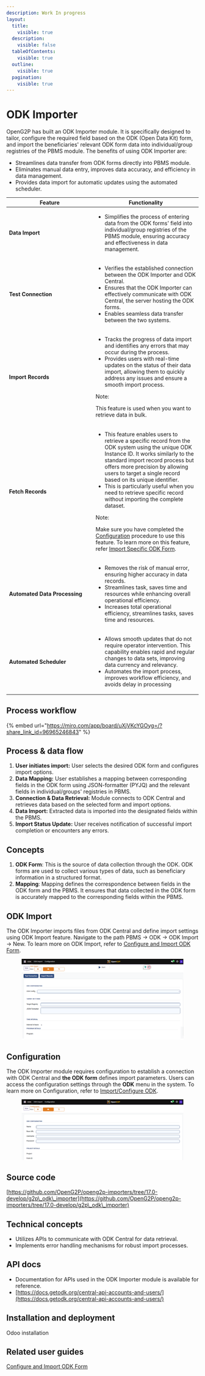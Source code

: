 ```yaml
---
description: Work In progress
layout:
  title:
    visible: true
  description:
    visible: false
  tableOfContents:
    visible: true
  outline:
    visible: true
  pagination:
    visible: true
---
```


# ODK Importer

OpenG2P has built an ODK Importer module. It is specifically designed to tailor, configure the required field based on the ODK (Open Data Kit) form, and import the beneficiaries' relevant ODK form data into individual/group registries of the PBMS module. The benefits of using ODK Importer are:

* Streamlines data transfer from ODK forms directly into PBMS module.
* Eliminates manual data entry, improves data accuracy, and efficiency in data management.
* Provides data import for automatic updates using the automated scheduler.

<table><thead><tr><th width="213">Feature </th><th>Functionality</th></tr></thead><tbody><tr><td><strong>Data Import</strong></td><td><ul><li>Simplifies the process of entering data from the ODK forms' field into individual/group registries of the PBMS module, ensuring accuracy and effectiveness in data management.</li></ul></td></tr><tr><td><strong>Test Connection</strong></td><td><ul><li>Verifies the established connection between the ODK Importer and ODK Central.</li><li>Ensures that the ODK Importer can effectively communicate with ODK Central, the server hosting the ODK forms. </li><li>Enables seamless data transfer between the two systems.</li></ul></td></tr><tr><td><strong>Import Records</strong></td><td><ul><li>Tracks the progress of data import and identifies any errors that may occur during the process.  </li><li>Provides users with real-time updates on the status of their data import, allowing them to quickly address any issues and ensure a smooth import process.</li></ul><p>Note:</p><p>This feature is used when you want to retrieve data in bulk.</p></td></tr><tr><td><strong>Fetch Records</strong></td><td><ul><li>This feature enables users to retrieve a specific record from the ODK system using the unique ODK Instance ID. It works similarly to the standard import record process but offers more precision by allowing users to target a single record based on its unique identifier. </li><li>This is particularly useful when you need to retrieve specific record without importing the complete dataset.</li></ul><p>Note: </p><p>Make sure you have completed the <a href="user-guides/customize-the-odk-importer-configuration-based-on-the-odk-form-fields.md#configuration">Configuration</a> procedure to use this feature. To learn more on this feature, refer <a href="../../functionality/odk-importer/user-guides/import-specific-odk-forms-using-odk-instance-id.md">Import Specific ODK Form</a>.</p></td></tr><tr><td><strong>Automated Data Processing</strong></td><td><ul><li>Removes the risk of manual error, ensuring higher accuracy in data records.</li><li>Streamlines task, saves time and resources while enhancing overall operational efficiency.</li><li>Increases total operational efficiency, streamlines tasks, saves time and resources.</li></ul></td></tr><tr><td><strong>Automated Scheduler</strong></td><td><ul><li>Allows smooth updates that do not require operator intervention. This capability enables rapid and regular changes to data sets, improving data currency and relevancy.</li><li>Automates the import process, improves workflow efficiency, and avoids delay in processing</li></ul></td></tr></tbody></table>

## Process workflow

{% embed url="https://miro.com/app/board/uXjVKcYGOyg=/?share_link_id=96965246843" %}

## **Process & data flow**

1. **User initiates import:** User selects the desired ODK form and configures import options.
2. **Data Mapping:** User establishes a mapping between corresponding fields in the ODK form using JSON-formatter (PYJQ) and the relevant fields in individual/groups' registries in PBMS.
3. **Connection & Data Retrieval:** Module connects to ODK Central and retrieves data based on the selected form and import options.
4. **Data Import:** Extracted data is imported into the designated fields within the PBMS.
5. **Import Status Update:** User receives notification of successful import completion or encounters any errors.

## Concepts

1. **ODK Form**: This is the source of data collection through the ODK. ODK forms are used to collect various types of data, such as beneficiary information in a structured format.
2. **Mapping**: Mapping defines the correspondence between fields in the ODK form and the PBMS. It ensures that data collected in the ODK form is accurately mapped to the corresponding fields within the PBMS.

## **ODK Import**

The ODK Importer imports files from ODK Central and define import settings using ODK Import feature. Navigate to the path PBMS -> ODK -> ODK Import -> New. To learn more on ODK Import, refer to [Configure and Import ODK Form](user-guides/customize-the-odk-importer-configuration-based-on-the-odk-form-fields.md).

<figure><img src="../../../.gitbook/assets/odk-import-new.png" alt=""><figcaption></figcaption></figure>

## **Configuration**

The ODK Importer module requires configuration to establish a connection with ODK Central and **the ODK form** defines import parameters. Users can access the configuration settings through the **ODK** menu in the system. To learn more on Configuration, refer to [Import/Configure ODK](user-guides/customize-the-odk-importer-configuration-based-on-the-odk-form-fields.md).

<figure><img src="../../../.gitbook/assets/odk-configuration-new.png" alt=""><figcaption></figcaption></figure>

## **Source code**

[https://github.com/OpenG2P/openg2p-importers/tree/17.0-develop/g2p\_odk\_importer](https://github.com/OpenG2P/openg2p-importers/tree/17.0-develop/g2p\_odk\_importer)

## **Technical concepts**

* Utilizes APIs to communicate with ODK Central for data retrieval.
* Implements error handling mechanisms for robust import processes.

## API docs

* Documentation for APIs used in the ODK Importer module is available for reference.
* [https://docs.getodk.org/central-api-accounts-and-users/](https://docs.getodk.org/central-api-accounts-and-users/)

## Installation and deployment

Odoo installation

## Related user guides

[Configure and Import ODK Form](user-guides/customize-the-odk-importer-configuration-based-on-the-odk-form-fields.md)
